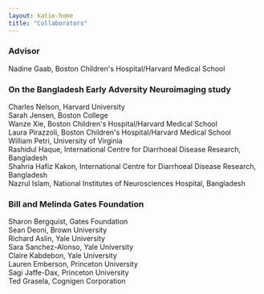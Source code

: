 ```yaml
---
layout: katie-home
title: "Collaborators"
---
```


### Advisor  
Nadine Gaab, Boston Children's Hospital/Harvard Medical School   

### On the Bangladesh Early Adversity Neuroimaging study  
Charles Nelson, Harvard University  
Sarah Jensen, Boston College  
Wanze Xie, Boston Children's Hospital/Harvard Medical School  
Laura Pirazzoli, Boston Children's Hospital/Harvard Medical School  
William Petri, University of Virginia  
Rashidul Haque, International Centre for Diarrhoeal Disease Research, Bangladesh  
Shahria Hafiz Kakon, International Centre for Diarrhoeal Disease Research, Bangladesh  
Nazrul Islam, National Institutes of Neurosciences Hospital, Bangladesh  

### Bill and Melinda Gates Foundation  
Sharon Bergquist, Gates Foundation  
Sean Deoni, Brown University  
Richard Aslin, Yale University  
Sara Sanchez-Alonso, Yale University  
Claire Kabdebon, Yale University  
Lauren Emberson, Princeton University   
Sagi Jaffe-Dax, Princeton University  
Ted Grasela, Cognigen Corporation
  



<!--stackedit_data:
eyJoaXN0b3J5IjpbLTYxOTc0MjMyOCwxODcwOTgyMzI2LDc4Nz
Q2NjY0N119
-->
